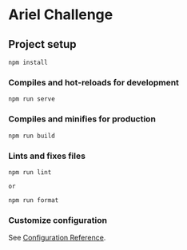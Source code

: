 # Ariel Challenge 

## Project setup
```
npm install
```

### Compiles and hot-reloads for development
```
npm run serve
```

### Compiles and minifies for production
```
npm run build
```

### Lints and fixes files
```
npm run lint

or 

npm run format
```

### Customize configuration
See [Configuration Reference](https://cli.vuejs.org/config/).
